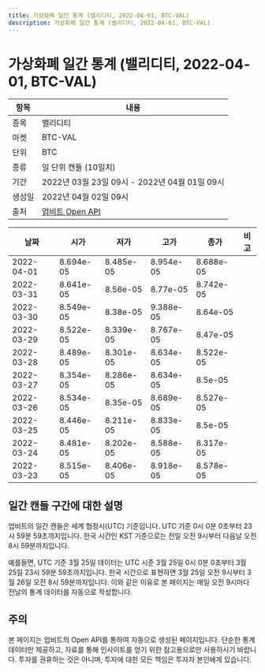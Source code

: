 ```yaml
---
title: 가상화폐 일간 통계 (밸리디티, 2022-04-01, BTC-VAL)
description: 가상화폐 일간 통계 (밸리디티, 2022-04-01, BTC-VAL)
---
```



가상화폐 일간 통계 (밸리디티, 2022-04-01, BTC-VAL)
===

|항목|내용|
|--|--|
|종목|밸리디티|
|마켓|BTC-VAL|
|단위|BTC|
|종류|일 단위 캔들 (10일치)|
|기간|2022년 03월 23일 09시 - 2022년 04월 01일 09시|
|생성일|2022년 04월 02일 09시|
|출처|[업비트 Open API](https://docs.upbit.com)|


|날짜|시가|저가|고가|종가|비고|
|--|--|--|--|--|--|
|2022-04-01|8.694e-05|8.485e-05|8.954e-05|8.688e-05|    |
|2022-03-31|8.641e-05|8.56e-05|8.77e-05|8.742e-05|    |
|2022-03-30|8.549e-05|8.38e-05|9.388e-05|8.64e-05|    |
|2022-03-29|8.522e-05|8.339e-05|8.767e-05|8.47e-05|    |
|2022-03-28|8.489e-05|8.301e-05|8.634e-05|8.522e-05|    |
|2022-03-27|8.354e-05|8.286e-05|8.634e-05|8.5e-05|    |
|2022-03-26|8.534e-05|8.35e-05|8.689e-05|8.527e-05|    |
|2022-03-25|8.446e-05|8.211e-05|8.833e-05|8.5e-05|    |
|2022-03-24|8.481e-05|8.202e-05|8.588e-05|8.317e-05|    |
|2022-03-23|8.515e-05|8.406e-05|8.918e-05|8.578e-05|    |


일간 캔들 구간에 대한 설명
---


업비트의 일간 캔들은 세계 협정시(UTC) 기준입니다. 
UTC 기준 0시 0분 0초부터 23시 59분 59초까지입니다. 
한국 시간인 KST 기준으로는 전일 오전 9시부터 다음날 오전 8시 59분까지입니다. 


예를들면, UTC 기준 3월 25일 데이터는 UTC 시준 3월 25일 0시 0분 0초부터 3월 25일 23시 59분 59초까지입니다. 
한국 시간으로 표현하면 3월 25일 오전 9시부터 3월 26일 오전 8시 59분까지입니다. 
이와 같은 이유로 본 페이지는 매일 오전 9시마다 전날의 통계 데이터를 자동으로 작성합니다. 


주의
---


본 페이지는 업비트의 Open API를 통하여 자동으로 생성된 페이지입니다. 
단순한 통계 데이터만 제공하고, 자료를 통해 인사이트를 얻기 위한 참고용으로만 사용하시기 바랍니다. 
투자를 권유하는 것은 아니며, 투자에 대한 모든 책임은 투자자 본인에게 있습니다. 
